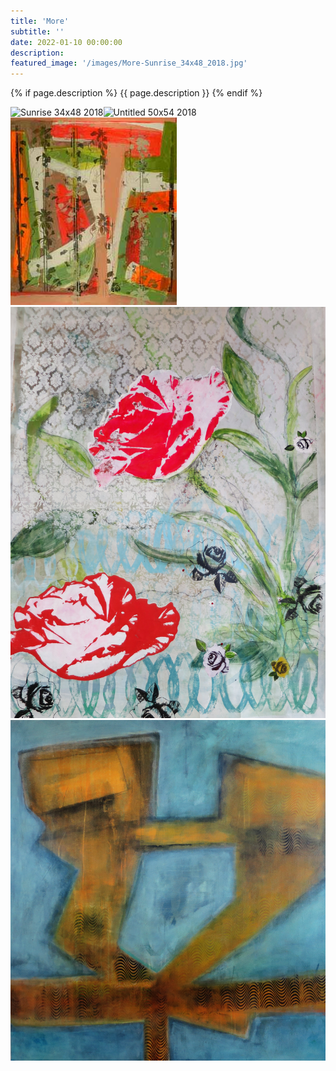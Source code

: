```yaml
---
title: 'More'
subtitle: ''
date: 2022-01-10 00:00:00
description: 
featured_image: '/images/More-Sunrise_34x48_2018.jpg'
---
```


{% if page.description %}
{{ page.description }}
{% endif %}

<div class="gallery" data-columns="2">
    <img src="/images/More-Sunrise_34x48_2018.jpg" alt="Sunrise 34x48 2018"><img src="/images/More-Untitled_50x54_2018.jpg" alt="Untitled 50x54 2018"><img src="/images/More-Untitled_58x54_2011.jpg" alt="Untitled 58x54 2011"><img src="/images/More-Untitled_62x46_2018.jpg" alt="Untitled 62x46 2018"><img src="/images/More-Untitled_68x62_2012.jpg" alt="Untitled 68x62 2012">
</div>
